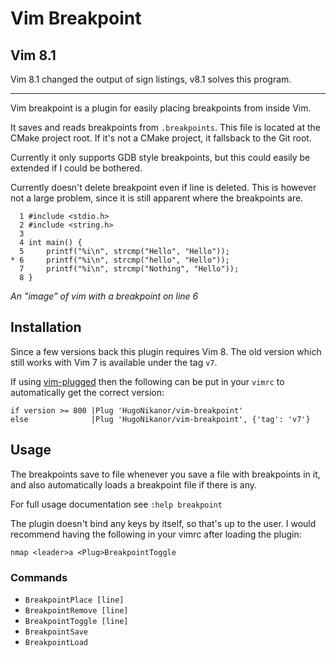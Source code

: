 Vim Breakpoint
==============

Vim 8.1
-------

Vim 8.1 changed the output of sign listings, v8.1 solves this program.

----------------------------------------

Vim breakpoint is a plugin for easily placing breakpoints from inside Vim.

It saves and reads breakpoints from `.breakpoints`. This file is located at the
CMake project root. If it's not a CMake project, it fallsback to the Git root.

Currently it only supports GDB style breakpoints, but this could easily be
extended if I could be bothered.

Currently doesn't delete breakpoint even if line is deleted. This is
however not a large problem, since it is still apparent where the
breakpoints are.

	  1 #include <stdio.h>
	  2 #include <string.h>
	  3 
	  4 int main() {
	  5     printf("%i\n", strcmp("Hello", "Hello"));
	* 6     printf("%i\n", strcmp("hello", "Hello"));
	  7     printf("%i\n", strcmp("Nothing", "Hello"));
	  8 }
*An "image" of vim with a breakpoint on line 6*

Installation
------------
Since a few versions back this plugin requires Vim 8.
The old version which still works with Vim 7 is available
under the tag `v7`.

If using [vim-plugged][1] then the following can be put in
your `vimrc` to automatically get the correct version:

	if version >= 800 |Plug 'HugoNikanor/vim-breakpoint'
	else              |Plug 'HugoNikanor/vim-breakpoint', {'tag': 'v7'}

[1]: https://github.com/junegunn/vim-plug

Usage
-----
The breakpoints save to file whenever you save a file with breakpoints
in it, and also automatically loads a breakpoint file if there is any.

For full usage documentation see `:help breakpoint`

The plugin doesn't bind any keys by itself, so that's up to the user.
I would recommend having the following in your vimrc after loading the plugin:

    nmap <leader>a <Plug>BreakpointToggle

### Commands
- `BreakpointPlace [line]`
- `BreakpointRemove [line]`
- `BreakpointToggle [line]`
- `BreakpointSave`
- `BreakpointLoad`


